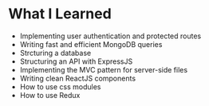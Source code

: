 # What I Learned

* Implementing user authentication and protected routes
* Writing fast and efficient MongoDB queries
* Strcturing a database 
* Structuring an API with ExpressJS
* Implementing the MVC pattern for server-side files
* Writing clean ReactJS components
* How to use css modules
* How to use Redux
